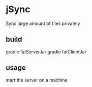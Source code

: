 # jSync
Sync large amount of files privately

## build
gradle fatServerJar
gradle fatClientJar

## usage
start the server on a machine
